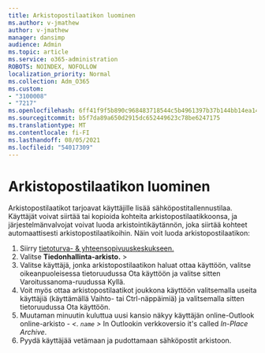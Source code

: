 ```yaml
---
title: Arkistopostilaatikon luominen
ms.author: v-jmathew
author: v-jmathew
manager: dansimp
audience: Admin
ms.topic: article
ms.service: o365-administration
ROBOTS: NOINDEX, NOFOLLOW
localization_priority: Normal
ms.collection: Adm_O365
ms.custom:
- "3100008"
- "7217"
ms.openlocfilehash: 6ff41f9f5b890c968483718544c5b4961397b37b144bb14ea1451d7aac24ebb7
ms.sourcegitcommit: b5f7da89a650d2915dc652449623c78be6247175
ms.translationtype: MT
ms.contentlocale: fi-FI
ms.lasthandoff: 08/05/2021
ms.locfileid: "54017309"
---
```

# <a name="create-an-archive-mailbox"></a>Arkistopostilaatikon luominen

Arkistopostilaatikot tarjoavat käyttäjille lisää sähköpostitallennustilaa. Käyttäjät voivat siirtää tai kopioida kohteita arkistopostilaatikkoonsa, ja järjestelmänvalvojat voivat luoda arkistointikäytännön, joka siirtää kohteet automaattisesti arkistopostilaatikoihin. Näin voit luoda arkistopostilaatikon:

1. Siirry [tietoturva- & yhteensopivuuskeskukseen.]( https://go.microsoft.com/fwlink/p/?linkid=2077143)
2. Valitse **Tiedonhallinta-arkisto.**  >  
3. Valitse käyttäjä, jonka arkistopostilaatikon haluat ottaa käyttöön, valitse  oikeanpuoleisessa tietoruudussa Ota käyttöön ja valitse sitten Varoitussanoma-ruudussa Kyllä. 
4. Voit myös ottaa arkistopostilaatikot joukkona käyttöön  valitsemalla useita käyttäjiä (käyttämällä  Vaihto- tai Ctrl-näppäimiä) ja valitsemalla sitten tietoruudussa Ota käyttöön. 
5. Muutaman minuutin kuluttua uusi kansio näkyy käyttäjän online-Outlook online-arkisto *- <. `name` >* In Outlookin verkkoversio it's called *In-Place Archive*.
6. Pyydä käyttäjää vetämaan ja pudottamaan sähköpostit arkistoon.
